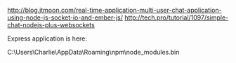 

http://blog.jtmoon.com/real-time-application-multi-user-chat-application-using-node-js-socket-io-and-ember-js/
http://tech.pro/tutorial/1097/simple-chat-nodejs-plus-websockets


Express application is here:

C:\Users\Charlie\AppData\Roaming\npm\node_modules\.bin
